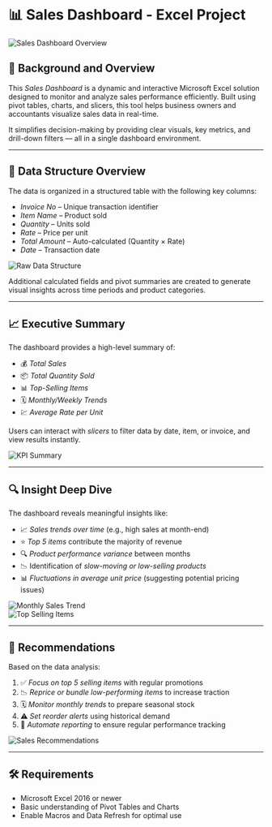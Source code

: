 # 📊 Sales Dashboard - Excel Project

![Sales Dashboard Overview](images/dashboard_overview.png)

## 📌 Background and Overview

This *Sales Dashboard* is a dynamic and interactive Microsoft Excel solution designed to monitor and analyze sales performance efficiently. Built using pivot tables, charts, and slicers, this tool helps business owners and accountants visualize sales data in real-time.

It simplifies decision-making by providing clear visuals, key metrics, and drill-down filters — all in a single dashboard environment.

---

## 📂 Data Structure Overview

The data is organized in a structured table with the following key columns:

- *Invoice No* – Unique transaction identifier
- *Item Name* – Product sold
- *Quantity* – Units sold
- *Rate* – Price per unit
- *Total Amount* – Auto-calculated (Quantity × Rate)
- *Date* – Transaction date

![Raw Data Structure](images/data_structure.png)

Additional calculated fields and pivot summaries are created to generate visual insights across time periods and product categories.

---

## 📈 Executive Summary

The dashboard provides a high-level summary of:

- 💰 *Total Sales*
- 📦 *Total Quantity Sold*
- 📊 *Top-Selling Items*
- 🗓️ *Monthly/Weekly Trends*
- 💹 *Average Rate per Unit*

Users can interact with *slicers* to filter data by date, item, or invoice, and view results instantly.

![KPI Summary](images/kpi_summary.png)

---

## 🔍 Insight Deep Dive

The dashboard reveals meaningful insights like:

- 📈 *Sales trends over time* (e.g., high sales at month-end)
- ⭐ *Top 5 items* contribute the majority of revenue
- 🔍 *Product performance variance* between months
- 📉 Identification of *slow-moving or low-selling products*
- 📊 *Fluctuations in average unit price* (suggesting potential pricing issues)

![Monthly Sales Trend](images/monthly_sales_trend.png)  
![Top Selling Items](images/top_items_chart.png)

---

## 🧠 Recommendations

Based on the data analysis:

1. ✅ *Focus on top 5 selling items* with regular promotions
2. 📉 *Reprice or bundle low-performing items* to increase traction
3. 🗓️ *Monitor monthly trends* to prepare seasonal stock
4. ⚠️ *Set reorder alerts* using historical demand
5. 🔁 *Automate reporting* to ensure regular performance tracking

![Sales Recommendations](images/recommendations.png)

---

## 🛠️ Requirements

- Microsoft Excel 2016 or newer
- Basic understanding of Pivot Tables and Charts
- Enable Macros and Data Refresh for optimal use
   

